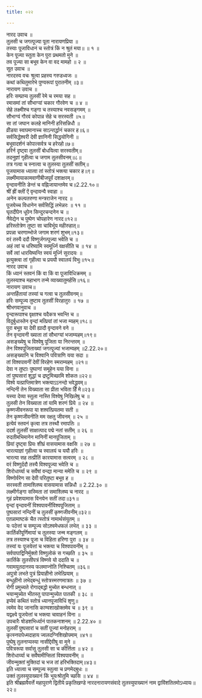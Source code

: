 ```yaml
---
title: ०२२

---
```

नारद उवाच ॥  
तुलसी च जगत्पूज्या पूता नारायणप्रिया ॥  
तस्याः पूजाविधानं च स्तोत्रं किं न श्रुतं मया॥ ॥ १ ॥  
केन पूज्या स्तुता केन पुरा प्रथमतो मुने ॥  
तव पूज्या सा बभूव केन वा वद मामहो ॥ २ ॥  
सूत उवाच ॥  
नारदस्य वचः श्रुत्वा प्रहस्य गरुडध्वजः ॥  
कथां कथितुमारेभे पुण्यरूपां पुरातनीम् ॥३॥  
नारायण उवाच ॥  
हरिः सम्प्राप्य तुलसीं रेमे च रमया सह ॥  
रमासमां तां सौभाग्यां चकार गौरवेण च ॥ ४ ॥  
सेहे लक्ष्मीश्च गङ्गा च तस्याश्च नवसङ्गमम् ॥  
सौभाग्यं गौरवं कोपान्न सेहे च सरस्वती ॥५॥  
सा तां जघान कलहे मानिनी हरिसन्निधौ ॥  
व्रीडया स्वापमानाच्च साऽन्तर्द्धानं चकार ह॥६॥  
सर्वसिद्धेश्वरी देवी ज्ञानिनी सिद्धयोगिनी ॥  
बभूवादर्शनं कोपात्सर्वत्र च हरेरहो॥७॥  
हरिर्न दृष्ट्वा तुलसीं बोधयित्वा सरस्वतीम्॥  
तदनुज्ञां गृहीत्वा च जगाम तुलसीवनम्॥८॥  
तत्र गत्वा च स्नात्वा च तुलस्या तुलसीं सतीम्॥  
पूजयामास ध्यात्वा तां स्तोत्रं भक्त्या चकार ह॥९॥  
लक्ष्मीमायाकामवाणीबीजपूर्वं दशाक्षरम्॥  
वृन्दावनीति ङेन्तं च वह्निजायान्तमेव च॥2.22.१०॥  
श्रीं ह्रीं क्लीं ऐं वृन्दावन्यै स्वाहा ॥  
अनेन कल्पतरुणा मन्त्रराजेन नारद ॥  
पूजयेच्च विधानेन सर्वसिद्धिं लभेन्नरः ॥ ११ ॥  
घृतदीपेन धूपेन सिन्दुरचन्दनेन च ॥  
नैवेद्येन च पुष्पेण चोपहारेण नारद॥१२॥  
हरिस्तोत्रेण तुष्टा सा चाविर्भूय महीरुहात्॥  
प्रपन्ना चरणाम्भोजे जगाम शरणं शुभम्॥१३॥  
वरं तस्यै ददौ विष्णुर्जगत्पूज्या भवेति च ॥  
अहं त्वां च धरिष्यामि स्वमूर्ध्नि वक्षसीति च ॥ १४ ॥  
सर्वे त्वां धारयिष्यन्ति स्वयं मूर्ध्नि सुरादयः ॥  
इत्युक्त्वा तां गृहीत्वा च प्रययौ स्वालयं विभुः॥१५॥  
नारद उवाच ॥  
किं ध्यानं स्तवनं किं वा किं वा पूजाविधिक्रमम् ॥  
तुलस्याश्च महाभाग तन्मे व्याख्यातुमर्हसि॥१६॥  
नारायण उवाच॥  
अन्तर्हितायां तस्यां च गत्वा च तुलसीवनम्॥  
हरिः सम्पूज्य तुष्टाव तुलसीं विरहातुरः ॥ १७ ॥  
श्रीभगवानुवाच ॥  
वृन्दारूपाश्च वृक्षाश्च यदैकत्र भवन्ति च ॥  
विदुर्बुधास्तेन वृन्दां मत्प्रियां तां भजा म्यहम्॥१८॥  
पुरा बभूव या देवी ह्यादौ वृन्दावने वने ॥  
तेन वृन्दावनी ख्याता तां सौभाग्यां भजाम्यहम्॥१९॥  
असङ्ख्येषु च विश्वेषु पूजिता या निरन्तरम् ॥  
तेन विश्वपूजिताख्यां जगत्पूज्यां भजाम्यहम् ॥2.22.२०॥  
असङ्ख्यानि च विश्वानि पवित्राणि यया सदा ॥  
तां विश्वपावनीं देवीं विरहेण स्मराम्यहम् ॥२१॥  
देवा न तुष्टाः पुष्पाणां समूहेन यया विना ॥  
तां पुष्पसारां शुद्धां च द्रष्टुमिच्छामि शोकतः॥२२॥  
विश्वे यत्प्राप्तिमात्रेण भक्त्याऽऽनन्दो भवेद्ध्रुवम्॥  
नन्दिनी तेन विख्याता सा प्रीता भविता हि मे॥२३॥  
यस्या देव्या स्तुला नास्ति विश्वेषु निखिलेषु च ॥  
तुलसी तेन विख्याता तां यामि शरणं प्रिये ॥ २४ ॥  
कृष्णजीवनरूपा या शश्वत्प्रियतमा सती ॥  
तेन कृष्णजीवनीति मम रक्षतु जीवनम् ॥ २५ ॥  
इत्येवं स्तवनं कृत्वा तत्र तस्थौ रमापतिः ॥  
ददर्श तुलसीं साक्षात्पाद पद्मे नतां सतीम् ॥ २६ ॥  
रुदतीमभिमानेन मानिनीं मानपूजिताम् ॥  
प्रियां दृष्ट्वा प्रियः शीघ्रं वासयामास वक्षसि ॥ २७ ॥  
भारत्याज्ञां गृहीत्वा च स्वालयं च ययौ हरिः ॥  
भारत्या सह तत्प्रीतिं कारयामास सत्वरम् ॥ २८ ॥  
वरं विष्णुर्ददौ तस्यै विश्वपूज्या भवेति च ॥  
शिरोधार्य्या च सर्वेषां वन्द्या मान्या ममेति च ॥ २९ ॥  
विष्णोर्वरेण सा देवी परितुष्टा बभूव ह ॥  
सरस्वती तामाश्लिष्य वासयामास सन्निधौ ॥ 2.22.३० ॥  
लक्ष्मीर्गङ्गा सस्मिता तां समाश्लिष्य च नारद ॥  
गृहं प्रवेशयामास विनयेन सतीं तदा॥३१॥  
वृन्दां वृन्दावनीं विश्वपावनींविश्वपूजिताम् ॥  
पुष्पसारां नन्दिनीं च तुलसीं कृष्णजीवनीम्॥३२॥  
एतन्नामाष्टकं चैत त्स्तोत्रं नामार्थसंयुतम् ॥  
यः पठेत्तां च सम्पूज्य सोऽश्वमेधफलं लभेत् ॥ ३३ ॥  
कार्तिकीपूर्णिमायां च तुलस्या जन्म मङ्गलम् ॥  
तत्र तस्याश्च पूजा च विहिता हरिणा पुरा ॥ ३४ ॥  
तस्यां यः पूजयेत्तां च भक्त्या च विश्वपावनीम् ॥  
सर्वपापाद्विनिर्मुक्तो विष्णुलोकं स गच्छति ॥ ३५ ॥  
कार्त्तिके तुलसीपत्रं विष्णवे यो ददाति च ॥  
गवामयुतदानस्य फलमाप्नोति निश्चितम् ॥३६॥  
अपुत्रो लभते पुत्रं प्रियाहीनो लभेत्प्रियाम् ॥  
बन्धुहीनो लभेद्बन्धुं स्तोत्रस्मरणमात्रतः ॥ ३७ ॥  
रोगी प्रमुच्यते रोगाद्बद्धो मुच्येत बन्धनात् ॥  
भयान्मुच्येत भीतस्तु पापान्मुच्येत पातकी ॥ ३८ ॥  
इप्येवं कथितं स्तोत्रं ध्यानपूजाविधिं शृणु॥  
त्वमेव वेद जानासि काण्वशाखोक्तमेव च ॥ ३९ ॥  
यद्वक्ष्ये पूजयेत्तां च भक्त्या चावाहनं विना ॥  
उपचारैः षोडशभिर्ध्यानं पातकनाशनम् ॥ 2.22.४० ॥  
तुलसीं पुष्पसारां च सतीं पूज्यां मनोहराम् ॥  
कृत्स्नपापेध्मदाहाय ज्वलदग्निशिखोपमाम् ॥४१॥  
पुष्पेषु तुलनाप्यस्या नासीद्देवीषु वा मुने ॥  
पवित्ररूपा सर्वासु तुलसी सा च कीर्त्तिता ॥ ४२ ॥  
शिरोधार्य्या च सर्वेषामीप्सितां विश्वपावनीम् ॥  
जीवन्मुक्तां मुक्तिदां च भज तां हरिभक्तिदाम्॥४३॥  
इति ध्यात्वा च सम्पूज्य स्तुत्वा च प्रणमेद्बुधः ॥  
उक्तं तुलस्युपाख्यानं किं भूयःश्रोतुमि च्छसि ॥ ४४ ॥  
इति श्रीब्रह्मवैवर्त्ते महापुराणे द्वितीये प्रकृतिखण्डे नारदनारायणसंवादे तुलस्युपाख्यानं नाम द्वाविंशतितमोऽध्यायः॥२२॥